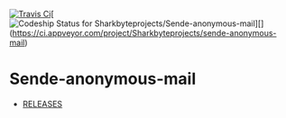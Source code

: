 [![Travis Ci](https://travis-ci.org/Sharkbyteprojects/Sende-anonymous-mail.svg?branch=master)](https://travis-ci.org/Sharkbyteprojects/Sende-anonymous-mail/)[![Codeship Status for Sharkbyteprojects/Sende-anonymous-mail](https://app.codeship.com/projects/46be69c0-34f8-0137-f652-2a9cdaeb53f1/status?branch=master)][[](https://img.shields.io/appveyor/ci/Sharkbyteprojects/sende-anonymous-mail.svg?label=AppVeyor%20Build)](https://ci.appveyor.com/project/Sharkbyteprojects/sende-anonymous-mail)
# Sende-anonymous-mail
- [RELEASES](https://github.com/Sharkbyteprojects/Sende-anonymous-mail/releases)
